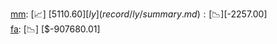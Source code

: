 [mm](record/mm/summary.md): [📈] [$5110.60]  
[ly](record/ly/summary.md): [📉] [$-2257.00]  
[fa](record/fa/summary.md): [📉] [$-907680.01]  
